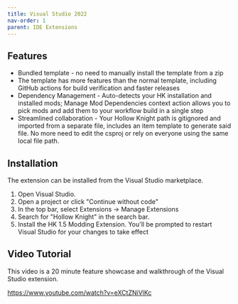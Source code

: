 ```yaml
---
title: Visual Studio 2022
nav-order: 1
parent: IDE Extensions
---
```


## Features

* Bundled template - no need to manually install the template from a zip
* The template has more features than the normal template, including GitHub actions for build verification
  and faster releases
* Dependency Management - Auto-detects your HK installation and installed mods; Manage Mod Dependencies 
  context action allows you to pick mods and add them to your workflow build in a single step
* Streamlined collaboration - Your Hollow Knight path is gitignored and imported from a separate file,
  includes an item template to generate said file. No more need to edit the csproj or rely on everyone using
  the same local file path.

## Installation

The extension can be installed from the Visual Studio marketplace.
1. Open Visual Studio.
1. Open a project or click "Continue without code"
1. In the top bar, select Extensions -> Manage Extensions
1. Search for "Hollow Knight" in the search bar.
1. Install the HK 1.5 Modding Extension. You'll be prompted to restart Visual Studio for your changes to
   take effect

## Video Tutorial

This video is a 20 minute feature showcase and walkthrough of the Visual Studio extension.

https://www.youtube.com/watch?v=eXCtZNiVlKc